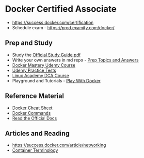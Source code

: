 # Docker Certified Associate

* https://success.docker.com/certification
* Schedule exam - https://prod.examity.com/docker/

## Prep and Study
* Study the [Official Study Guide pdf](https://docker.cdn.prismic.io/docker%2Fa2d454ff-b2eb-4e9f-af0e-533759119eee_dca+study+guide+v1.0.1.pdf)
* Write your own answers in md repo - [Prep Topics and Answers](exam-prep/readme.md)
* [Docker Mastery Udemy Course](https://www.udemy.com/docker-mastery/)
* [Udemy Practice Tests](https://www.udemy.com/docker-certified-associate-dca-practice-test)
* [Linux Academy DCA Course](https://linuxacademy.com/containers/training/course/name/docker-certified-associate-prep-course)
* Playground and Tutorials - [Play With Docker](https://labs.play-with-docker.com/)

## Reference Material
* [Docker Cheat Sheet](cheat-sheet.md)
* [Docker Commands](docker-commands.md)
* [Read the Official Docs](dca-reading-docs.md)


## Articles and Reading
* https://success.docker.com/article/networking
* [Container Terminology](https://developers.redhat.com/blog/2018/02/22/container-terminology-practical-introduction/)

